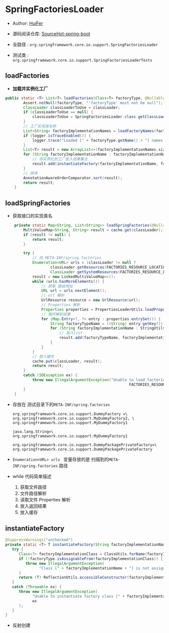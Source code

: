 # SpringFactoriesLoader

- Author: [HuiFer](https://github.com/huifer)
- 源码阅读仓库: [SourceHot-spring-boot](https://github.com/SourceHot/spring-boot-read)

- 全路径 : `org.springframework.core.io.support.SpringFactoriesLoader`
- 测试类 : `org.springframework.core.io.support.SpringFactoriesLoaderTests`

## loadFactories

- **加载并实例化工厂**

```java
public static <T> List<T> loadFactories(Class<T> factoryType, @Nullable ClassLoader classLoader) {
		Assert.notNull(factoryType, "'factoryType' must not be null");
		ClassLoader classLoaderToUse = classLoader;
		if (classLoaderToUse == null) {
			classLoaderToUse = SpringFactoriesLoader.class.getClassLoader();
		}
		// 工厂实现类名称
		List<String> factoryImplementationNames = loadFactoryNames(factoryType, classLoaderToUse);
		if (logger.isTraceEnabled()) {
			logger.trace("Loaded [" + factoryType.getName() + "] names: " + factoryImplementationNames);
		}
		List<T> result = new ArrayList<>(factoryImplementationNames.size());
		for (String factoryImplementationName : factoryImplementationNames) {
			// 将实例化的工厂放入结果集合
			result.add(instantiateFactory(factoryImplementationName, factoryType, classLoaderToUse));
		}
		// 排序
		AnnotationAwareOrderComparator.sort(result);
		return result;
	}
```

## loadSpringFactories

- 获取接口的实现类名

```java
	private static Map<String, List<String>> loadSpringFactories(@Nullable ClassLoader classLoader) {
		MultiValueMap<String, String> result = cache.get(classLoader);
		if (result != null) {
			return result;
		}

		try {
			// 找 META-INF/spring.factories
			Enumeration<URL> urls = (classLoader != null ?
					classLoader.getResources(FACTORIES_RESOURCE_LOCATION) :
					ClassLoader.getSystemResources(FACTORIES_RESOURCE_LOCATION));
			result = new LinkedMultiValueMap<>();
			while (urls.hasMoreElements()) {
				// 获取 路由地址
				URL url = urls.nextElement();
				// url 解析
				UrlResource resource = new UrlResource(url);
				// Properties 解析
				Properties properties = PropertiesLoaderUtils.loadProperties(resource);
				// 循环解析结果
				for (Map.Entry<?, ?> entry : properties.entrySet()) {
					String factoryTypeName = ((String) entry.getKey()).trim();
					for (String factoryImplementationName : StringUtils.commaDelimitedListToStringArray((String) entry.getValue())) {
						// 放入list
						result.add(factoryTypeName, factoryImplementationName.trim());
					}
				}
			}
			// 放入缓存
			cache.put(classLoader, result);
			return result;
		}
		catch (IOException ex) {
			throw new IllegalArgumentException("Unable to load factories from location [" +
													   FACTORIES_RESOURCE_LOCATION + "]", ex);
		}
	}

```

- 存放在 测试目录下的`META-INF/spring.factories`

  ```properties
  org.springframework.core.io.support.DummyFactory =\
  org.springframework.core.io.support.MyDummyFactory2, \
  org.springframework.core.io.support.MyDummyFactory1

  java.lang.String=\
  org.springframework.core.io.support.MyDummyFactory1

  org.springframework.core.io.support.DummyPackagePrivateFactory=\
  org.springframework.core.io.support.DummyPackagePrivateFactory

  ```

- `Enumeration<URL> urls ` 变量存放的是 扫描到的`META-INF/spring.factories` 路径

- while 代码简单描述
  1. 获取文件路径
  2. 文件路径解析
  3. 读取文件 Properties 解析
  4. 放入返回结果
  5. 放入缓存

## instantiateFactory

```java
@SuppressWarnings("unchecked")
private static <T> T instantiateFactory(String factoryImplementationName, Class<T> factoryType, ClassLoader classLoader) {
   try {
      Class<?> factoryImplementationClass = ClassUtils.forName(factoryImplementationName, classLoader);
      if (!factoryType.isAssignableFrom(factoryImplementationClass)) {
         throw new IllegalArgumentException(
               "Class [" + factoryImplementationName + "] is not assignable to factory type [" + factoryType.getName() + "]");
      }
      return (T) ReflectionUtils.accessibleConstructor(factoryImplementationClass).newInstance();
   }
   catch (Throwable ex) {
      throw new IllegalArgumentException(
            "Unable to instantiate factory class [" + factoryImplementationName + "] for factory type [" + factoryType.getName() + "]",
            ex
      );
   }
}
```

- 反射创建
